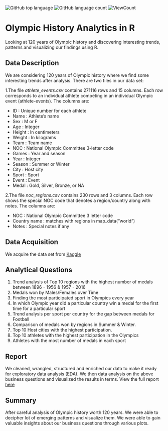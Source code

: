 ![GitHub top language](https://img.shields.io/github/languages/top/Thomas-George-T/Olympic-History-Analytics-in-R?style=flat)
![GitHub language count](https://img.shields.io/github/languages/count/Thomas-George-T/Olympic-History-Analytics-in-R?style=flat)
![ViewCount](https://views.whatilearened.today/views/github/Thomas-George-T/Olympic-History-Analytics-in-R.svg?cache=remove)

# Olympic History Analytics in R

Looking at 120 years of Olympic history and discovering interesting trends, patterns and visualizing our findings using R.

## Data Description

We are considering 120 years of Olympic history where we find some interesting trends after analysis. There are two files in our data set:

1.The file *athlete_events.csv* contains 271116 rows and 15 columns. Each row corresponds to an individual athlete competing in an individual Olympic event (athlete-events). The columns are:

- ID : Unique number for each athlete
- Name : Athlete’s name
- Sex : M or F
- Age : Integer
- Height : In centimeters
- Weight : In kilograms
- Team : Team name
- NOC : National Olympic Committee 3-letter code
- Games : Year and season
- Year : Integer
- Season : Summer or Winter
- City : Host city
- Sport : Sport
- Event : Event
- Medal : Gold, Silver, Bronze, or NA

2.The file *noc_regions.csv* contains 230 rows and 3 columns. Each row shows the special NOC code that denotes a region/country along with notes. The columns are:

- NOC : National Olympic Committee 3 letter code
- Country name : matches with regions in map_data(“world”)
- Notes : Special notes if any

## Data Acquisition

We acquire the data set from [Kaggle](https://www.kaggle.com/heesoo37/120-years-of-olympic-historyathletes-and-results?select=athlete_events.csv)

## Analytical Questions

1. Trend analysis of Top 10 regions with the highest number of medals between 1896 - 1956 & 1957 - 2016
2. Medals won by Males/Females over Time
3. Finding the most participated sport in Olympics every year
4. In which Olympic year did a particular country win a medal for the first time for a particular sport
5. Trend analysis per sport per country for the gap between medals for Football
6. Comparison of medals won by regions in Summer & Winter.	
7. Top 10 Host cities with the highest participation.
8. Top 10 athletes with the highest participation in the Olympics
9. Athletes with the most number of medals in each sport

## Report
We cleaned, wrangled, structured and enriched our data to make it ready for exploratory data analysis (EDA). We then data analysis on the above business questions and visualized the results in terms.
View the full report [here](https://github.com/Thomas-George-T/Olympic-History-Analytics-in-R/blob/main/Olympic-History.pdf)

## Summary
After careful analysis of Olympic history worth 120 years. We were able to decipher lot of emerging patterns and visualize them. We were able to gain valuable insights about our business questions through various plots.
